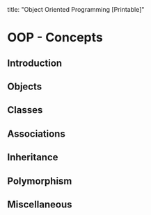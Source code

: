 <frontmatter>
title: "Object Oriented Programming [Printable]"
</frontmatter>

<link rel="stylesheet" href="{{baseUrl}}/css/textbook.css">

<div class="website-content">

<div id="main">

# OOP - Concepts

## Introduction

<include src="introduction/print.md" boilerplate />

## Objects

<include src="objects/basic/print.md" boilerplate />
<include src="objects/abstraction/print.md" boilerplate />
<include src="objects/encapsulation/print.md" boilerplate />

## Classes

<include src="classes/basic/print.md" boilerplate />
<include src="classes/classLevelMembers/print.md" boilerplate />
<include src="classes/enumerations/print.md" boilerplate />

## Associations

<include src="associations/basic/print.md" boilerplate />
<include src="associations/navigability/print.md" boilerplate />
<include src="associations/multiplicity/print.md" boilerplate />
<include src="associations/dependencies/print.md" boilerplate />
<include src="associations/composition/print.md" boilerplate />
<include src="associations/aggregation/print.md" boilerplate />
<include src="associations/associationClasses/print.md" boilerplate />

## Inheritance

<include src="inheritance/what/print.md" boilerplate />
<include src="inheritance/overriding/print.md" boilerplate />
<include src="inheritance/overloading/print.md" boilerplate />
<include src="inheritance/interfaces/print.md" boilerplate />
<include src="inheritance/abstractClasses/print.md" boilerplate />
<include src="inheritance/dynamicAndStaticBinding/print.md" boilerplate />
<include src="inheritance/substitutability/print.md" boilerplate />

## Polymorphism

<include src="polymorphism/introduction/print.md" boilerplate />
<include src="polymorphism/mechanism/print.md" boilerplate />

## Miscellaneous

<include src="miscellaneous/print.md" boilerplate />

<!-- TODO: add review -->

</div>

</div>
